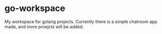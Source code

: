 # go-workspace
My workspace for golang projects. Currently there is a simple chatroom app made, and more proejcts will be added.
